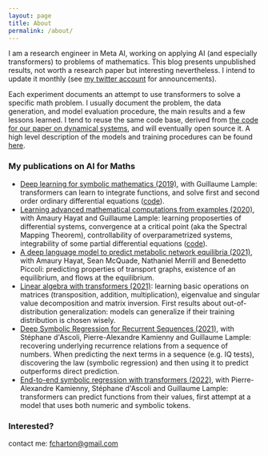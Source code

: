 ```yaml
---
layout: page
title: About
permalink: /about/
---
```


I am a research engineer in Meta AI, working on applying AI (and especially transformers) to problems of mathematics.
This blog presents unpublished results, not worth a research paper but interesting nevertheless. I intend to update it monthly (see [my twitter account](https://twitter.com/f_charton) for announcements).

Each experiment documents an attempt to use transformers to solve a specific math problem. I usually document the problem, the data generation, and model evaluation procedure, the main results and a few lessons learned. I tend to reuse the same code base, derived from [the code for our paper on dynamical systems](https://github.com/facebookresearch/MathsFromExamples), and will eventually open source it. A high level description of the models and training procedures can be found [here](/models/).

### My publications on AI for Maths

* [Deep learning for symbolic mathematics (2019)](https://arxiv.org/abs/1912.01412), with Guillaume Lample: transformers can learn to integrate functions, and solve first and second order ordinary differential equations ([code](https://github.com/facebookresearch/SymbolicMathematics)).
* [Learning advanced mathematical computations from examples (2020)](https://arxiv.org/abs/2006.06462), with Amaury Hayat and Guillaume Lample: learning proposerties of differential systems, convergence at a critical point (aka the Spectral Mapping Theorem), controllability of overparametrized systems, integrability of some partial differential equations ([code](https://github.com/facebookresearch/MathsFromExamples)). 
* [A deep language model to predict metabolic network equilibria (2021)](https://arxiv.org/abs/2112.03588), with Amaury Hayat, Sean McQuade, Nathaniel Merrill and Benedetto Piccoli: predicting properties of transport graphs, existence of an equilibrium, and flows at the equilibrium.
* [Linear algebra with transformers (2021)](https://arxiv.org/abs/2112.01898): learning basic operations on matrices (transposition, addition, multiplication), eigenvalue and singular value decomposition and matrix inversion. First results about out-of-distribution generalization: models can generalize if their training distribution is chosen wisely.
* [Deep Symbolic Regression for Recurrent Sequences (2021)](https://arxiv.org/abs/2201.04600), with Stéphane d'Ascoli, Pierre-Alexandre Kamienny and Guillaume Lample: recovering underlying recurrence relations from a sequence of numbers. When predicting the next terms in a sequence (e.g. IQ tests), discovering the law (symbolic regression) and then using it to predict outperforms direct prediction. 
* [End-to-end symbolic regression with transformers (2022)](https://arxiv.org/abs/2204.10532), with Pierre-Alexandre Kamienny, Stéphane d'Ascoli and Guillaume Lample: transformers can predict functions from their values, first attempt at a model that uses both numeric and symbolic tokens.

### Interested? 
contact me:
[fcharton@gmail.com](mailto:fcharton@gmail.com)
